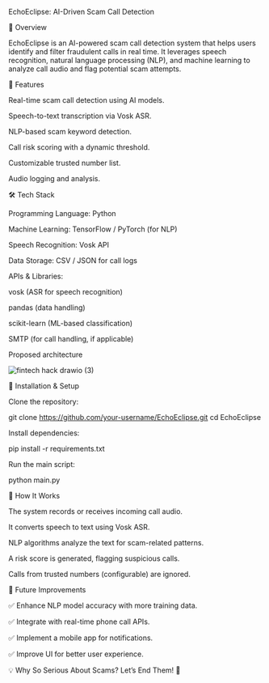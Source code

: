 EchoEclipse: AI-Driven Scam Call Detection



📌 Overview

EchoEclipse is an AI-powered scam call detection system that helps users identify and filter fraudulent calls in real time. It leverages speech recognition, natural language processing (NLP), and machine learning to analyze call audio and flag potential scam attempts.

🚀 Features

Real-time scam call detection using AI models.

Speech-to-text transcription via Vosk ASR.

NLP-based scam keyword detection.

Call risk scoring with a dynamic threshold.

Customizable trusted number list.

Audio logging and analysis.

🛠️ Tech Stack

Programming Language: Python

Machine Learning: TensorFlow / PyTorch (for NLP)

Speech Recognition: Vosk API

Data Storage: CSV / JSON for call logs

APIs & Libraries:

vosk (ASR for speech recognition)

pandas (data handling)

scikit-learn (ML-based classification)

SMTP (for call handling, if applicable)

Proposed architecture

![fintech hack  drawio (3)](https://github.com/user-attachments/assets/359b164f-c254-48c1-9d1e-2875da63c608)


🔧 Installation & Setup

Clone the repository:

git clone https://github.com/your-username/EchoEclipse.git
cd EchoEclipse

Install dependencies:

pip install -r requirements.txt

Run the main script:

python main.py

🎯 How It Works

The system records or receives incoming call audio.

It converts speech to text using Vosk ASR.

NLP algorithms analyze the text for scam-related patterns.

A risk score is generated, flagging suspicious calls.

Calls from trusted numbers (configurable) are ignored.

📌 Future Improvements

✅ Enhance NLP model accuracy with more training data.

✅ Integrate with real-time phone call APIs.

✅ Implement a mobile app for notifications.

✅ Improve UI for better user experience.


💡 Why So Serious About Scams? Let’s End Them! 🚀
